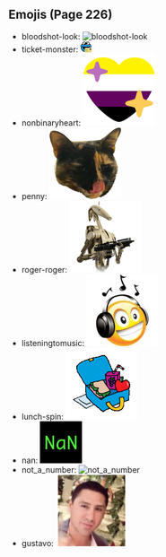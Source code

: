 
## Emojis (Page 226)

* bloodshot-look: ![bloodshot-look](output/bloodshot-look.png)
* ticket-monster: ![ticket-monster](output/ticket-monster.gif)
* nonbinaryheart: ![nonbinaryheart](output/nonbinaryheart.png)
* penny: ![penny](output/penny.png)
* roger-roger: ![roger-roger](output/roger-roger.png)
* listeningtomusic: ![listeningtomusic](output/listeningtomusic.jpg)
* lunch-spin: ![lunch-spin](output/lunch-spin.gif)
* nan: ![nan](output/nan.png)
* not_a_number: ![not_a_number](output/not_a_number)
* gustavo: ![gustavo](output/gustavo.png)
